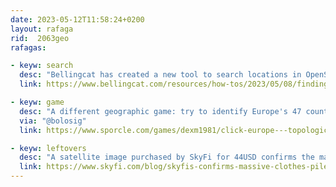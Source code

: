 ```yaml
---
date: 2023-05-12T11:58:24+0200
layout: rafaga
rid:  2063geo
rafagas:

- keyw: search
  desc: "Bellingcat has created a new tool to search locations in OpenStreetMap to help geolocate images identifying research starting points from objects and structures placed on an image"
  link: https://www.bellingcat.com/resources/how-tos/2023/05/08/finding-geolocation-leads-with-bellingcats-openstreetmap-search-tool/

- keyw: game
  desc: "A different geographic game: try to identify Europe's 47 countries in this topologic map in less than 10 minutes"
  via: "@bolosig"
  link: https://www.sporcle.com/games/dexm1981/click-europe---topological-map

- keyw: leftovers
  desc: "A satellite image purchased by SkyFi for 44USD confirms the massive clothes pile in the Atacama desert in Chile, putting into perspective the wasteful #fashionvictim trend"
  link: https://www.skyfi.com/blog/skyfis-confirms-massive-clothes-pile-in-chile
---
```




